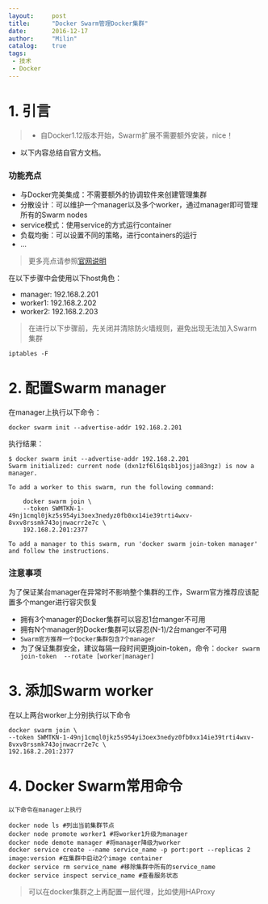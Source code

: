 ```yaml
---
layout:     post
title:      "Docker Swarm管理Docker集群"
date:       2016-12-17
author:     "Milin"
catalog:    true
tags:
 - 技术
 - Docker
---
```


# 1. 引言
>* 自Docker1.12版本开始，Swarm扩展不需要额外安装，nice！
* 以下内容总结自官方文档。

### 功能亮点
* 与Docker完美集成：不需要额外的协调软件来创建管理集群
* 分散设计：可以维护一个manager以及多个worker，通过manager即可管理所有的Swarm nodes
* service模式：使用service的方式运行container
* 负载均衡：可以设置不同的策略，进行containers的运行
* ...

>更多亮点请参照[官网说明](https://docs.docker.com/engine/swarm/)

在以下步骤中会使用以下host角色：

* manager: 192.168.2.201
* worker1: 192.168.2.202
* worker2: 192.168.2.203

>在进行以下步骤前，先关闭并清除防火墙规则，避免出现无法加入Swarm集群
>
    iptables -F

# 2. 配置Swarm manager
在manager上执行以下命令：

    docker swarm init --advertise-addr 192.168.2.201

执行结果：

    $ docker swarm init --advertise-addr 192.168.2.201
    Swarm initialized: current node (dxn1zf6l61qsb1josjja83ngz) is now a manager.

    To add a worker to this swarm, run the following command:

        docker swarm join \
        --token SWMTKN-1-49nj1cmql0jkz5s954yi3oex3nedyz0fb0xx14ie39trti4wxv-8vxv8rssmk743ojnwacrr2e7c \
        192.168.2.201:2377

    To add a manager to this swarm, run 'docker swarm join-token manager' and follow the instructions.

### 注意事项
为了保证某台manager在异常时不影响整个集群的工作，Swarm官方推荐应该配置多个manger进行容灾恢复

* 拥有3个manager的Docker集群可以容忍1台manger不可用
* 拥有N个manager的Docker集群可以容忍(N-1)/2台manger不可用
* `Swarm官方推荐一个Docker集群包含7个manager`
* 为了保证集群安全，建议每隔一段时间更换join-token，命令：` docker swarm join-token  --rotate [worker|manager] `

# 3. 添加Swarm worker
在以上两台worker上分别执行以下命令

    docker swarm join \
    --token SWMTKN-1-49nj1cmql0jkz5s954yi3oex3nedyz0fb0xx14ie39trti4wxv-8vxv8rssmk743ojnwacrr2e7c \
    192.168.2.201:2377

# 4. Docker Swarm常用命令
`以下命令在manager上执行`

    docker node ls #列出当前集群节点
    docker node promote worker1 #将worker1升级为manager
    docker node demote manager #将manager降级为worker
    docker service create --name service_name -p port:port --replicas 2 image:version #在集群中启动2个image container
    docker service rm service_name #移除集群中所有的service_name
    docker service inspect service_name #查看服务状态

>可以在docker集群之上再配置一层代理，比如使用HAProxy
